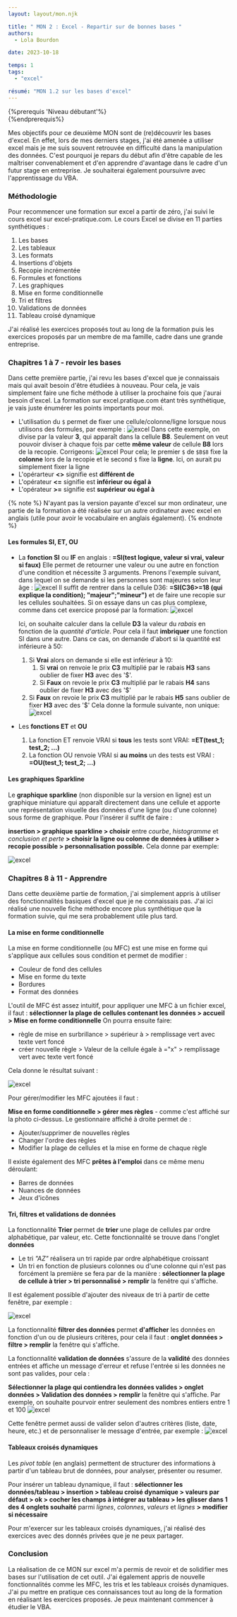 ```yaml
---
layout: layout/mon.njk

title: " MON 2 : Excel - Repartir sur de bonnes bases "
authors:
  - Lola Bourdon

date: 2023-10-18

temps: 1
tags:
  - "excel"

résumé: "MON 1.2 sur les bases d'excel"
---
```


{%prerequis 'Niveau débutant'%}  
{%endprerequis%}

Mes objectifs pour ce deuxième MON sont de (re)découvrir les bases d'excel. En effet, lors de mes derniers stages, j'ai été amenée a utiliser excel mais je me suis souvent retrouvée en difficulté dans la manipulation des données. C'est pourquoi je repars du début afin d'être capable de les maîtriser convenablement et d'en apprendre d'avantage dans le cadre d'un futur stage en entreprise. Je souhaiterai également poursuivre avec l'apprentissage du VBA.

### Méthodologie

Pour recommencer une formation sur excel a partir de zéro, j'ai suivi le cours excel sur excel-pratique.com. Le cours Excel se divise en 11 parties synthétiques :

1. Les bases
2. Les tableaux
3. Les formats
4. Insertions d'objets
5. Recopie incrémentée
6. Formules et fonctions
7. Les graphiques
8. Mise en forme conditionnelle
9. Tri et filtres
10. Validations de données
11. Tableau croisé dynamique

J'ai réalisé les exercices proposés tout au long de la formation puis les exercices proposés par un membre de ma famille, cadre dans une grande entreprise.

### Chapitres 1 à 7 - revoir les bases

Dans cette première partie, j'ai revu les bases d'excel que je connaissais mais qui avait besoin d'être étudiées à nouveau. Pour cela, je vais simplement faire une fiche méthode à utiliser la prochaine fois que j'aurai besoin d'excel. La formation sur excel.pratique.com étant très synthétique, je vais juste énumérer les points importants pour moi.

- L'utilisation du `$` permet de fixer une cellule/colonne/ligne lorsque nous utilisons des formules, par exemple :
  ![excel](https://raw.githubusercontent.com/do-it-ecm/promo-2023-2024/main/Lola-Bourdon/mon/temps-1.2/EXCEL2.png)
  Dans cette exemple, on divise par la valeur **3**, qui apparaît dans la cellule **B8**. Seulement on veut pouvoir diviser à chaque fois par cette **même valeur** de cellule **B8** lors de la recopie. Corrigeons:
  ![excel](https://raw.githubusercontent.com/do-it-ecm/promo-2023-2024/main/Lola-Bourdon/mon/temps-1.2/EXCEL3.png)
  Pour cela; le premier `$` de `$B$8` fixe la **colonne** lors de la recopie et le second `$` fixe la **ligne**. Ici, on aurait pu simplement fixer la ligne
- L'opérarteur **<>** signifie est **différent de**
- L'opérateur **<=** signifie est **inférieur ou égal à**
- L'opérateur **>=** signifie est **supérieur ou égal à**

{% note %}
N'ayant pas la version payante d'excel sur mon ordinateur, une partie de la formation a été réalisée sur un autre ordinateur avec excel en anglais (utile pour avoir le vocabulaire en anglais également).
{% endnote %}

#### Les formules SI, ET, OU

- La **fonction SI** ou **IF** en anglais : **=SI(test logique, valeur si vrai, valeur si faux)**
  Elle permet de retourner une valeur ou une autre en fonction d'une condition et nécessite 3 arguments.
  Prenons l'exemple suivant, dans lequel on se demande si les personnes sont majeures selon leur âge :
  ![excel](https://raw.githubusercontent.com/do-it-ecm/promo-2023-2024/main/Lola-Bourdon/mon/temps-1.2/screen_SI_1.png)
  Il suffit de rentrer dans la cellule D36: **=SI(C36>=18 (qui explique la condition); "majeur";"mineur")** et de faire une recopie sur les cellules souhaitées.
  Si on essaye dans un cas plus complexe, comme dans cet exercice proposé par la formation:
  ![excel](https://raw.githubusercontent.com/do-it-ecm/promo-2023-2024/main/Lola-Bourdon/mon/temps-1.2/screen_SI_2.png)

  Ici, on souhaite calculer dans la cellule **D3** la valeur du _rabais_ en fonction de la _quantité d'article_. Pour cela il faut **imbriquer** une fonction SI dans une autre.
  Dans ce cas, on demande d'abort si la quantité est inférieure à 50:

  1. Si **Vrai** alors on demande si elle est inférieur à 10:
     1. Si **vrai** on renvoie le prix **C3** multiplié par le rabais **H3** sans oublier de fixer **H3** avec des '$'.
     2. Si **Faux** on revoie le prix **C3** multiplié par le rabais **H4** sans oublier de fixer **H3** avec des '$'
  2. Si **Faux** on revoie le prix **C3** multiplié par le rabais **H5** sans oublier de fixer **H3** avec des '$'
     Cela donne la formule suivante, non unique:
     ![excel](https://raw.githubusercontent.com/do-it-ecm/promo-2023-2024/main/Lola-Bourdon/mon/temps-1.2/formule1.png)

- Les **fonctions ET** et **OU**
  1. La fonction ET renvoie VRAI si **tous** les tests sont VRAI: **=ET(test_1; test_2; ...)**
  2. La fonction OU renvoie VRAI si **au moins** un des tests est VRAI : **=OU(test_1; test_2; ...)**

#### Les graphiques Sparkline

Le **graphique sparkline** (non disponible sur la version en ligne) est un graphique miniature qui apparaît directement dans une cellule et apporte une représentation visuelle des données d'une ligne (ou d'une colonne) sous forme de graphique.
Pour l'insérer il suffit de faire :

**insertion > graphique sparkline > choisir** entre _courbe_, _histogramme_ et _conclusion et perte_ **> choisir la ligne ou colonne de données à utiliser > recopie possible > personnalisation possible.**
Cela donne par exemple:

![excel](https://raw.githubusercontent.com/do-it-ecm/promo-2023-2024/main/Lola-Bourdon/mon/temps-1.2/screen_sparkline.png)

### Chapitres 8 à 11 - Apprendre

Dans cette deuxième partie de formation, j'ai simplement appris à utiliser des fonctionnalités basiques d'excel que je ne connaissais pas. J'ai ici réalisé une nouvelle fiche méthode encore plus synthétique que la formation suivie, qui me sera probablement utile plus tard.

#### La mise en forme conditionnelle

La mise en forme conditionnelle (ou MFC) est une mise en forme qui s'applique aux cellules sous condition et permet de modifier :

- Couleur de fond des cellules
- Mise en forme du texte
- Bordures
- Format des données

L'outil de MFC ést assez intuitif, pour appliquer une MFC à un fichier excel, il faut :
**sélectionner la plage de cellules contenant les données > accueil > Mise en forme conditionnelle**
On pourra ensuite faire:

- règle de mise en surbrillance > supérieur à > remplissage vert avec texte vert foncé
- créer nouvelle règle > Valeur de la cellule égale à ="x" > remplissage vert avec texte vert foncé

Cela donne le résultat suivant :

![excel](https://raw.githubusercontent.com/do-it-ecm/promo-2023-2024/main/Lola-Bourdon/mon/temps-1.2/screen_MFC.png)

Pour gérer/modifier les MFC ajoutées il faut :

**Mise en forme conditionnelle > gérer mes règles** - comme c'est affiché sur la photo ci-dessus.
Le gestionnaire affiché à droite permet de :

- Ajouter/supprimer de nouvelles règles
- Changer l'ordre des règles
- Modifier la plage de cellules et la mise en forme de chaque règle

Il existe également des MFC **prêtes à l'emploi** dans ce même menu déroulant:

- Barres de données
- Nuances de données
- Jeux d'icônes

#### Tri, filtres et validations de données

La fonctionnalité **Trier** permet de **trier** une plage de cellules par ordre alphabétique, par valeur, etc. Cette fonctionnalité se trouve dans l'onglet **données**

- Le tri _"AZ"_ réalisera un tri rapide par ordre alphabétique croissant
- Un tri en fonction de plusieurs colonnes ou d'une colonne qui n'est pas forcément la première se fera par de la manière : **sélectionner la plage de cellule à trier > tri personnalisé > remplir** la fenêtre qui s'affiche.

Il est également possible d'ajouter des niveaux de tri à partir de cette fenêtre, par exemple :

![excel](https://raw.githubusercontent.com/do-it-ecm/promo-2023-2024/main/Lola-Bourdon/mon/temps-1.2/screen_tri2.png)

La fonctionnalité **filtrer des données** permet **d'afficher** les données en fonction d'un ou de plusieurs critères, pour cela il faut : **onglet données > filtre > remplir** la fenêtre qui s'affiche.

La fonctionnalité **validation de données** s'assure de la **validité** des données entrées et affiche un message d'erreur et refuse l'entrée si les données ne sont pas valides, pour cela :

**Sélectionner la plage qui contiendra les données valides > onglet données > Validation des données > remplir** la fenêtre qui s'affiche.
Par exemple, on souhaite pourvoir entrer seulement des nombres entiers entre 1 et 100
![excel](https://raw.githubusercontent.com/do-it-ecm/promo-2023-2024/main/Lola-Bourdon/mon/temps-1.2/screen_valisation.png)

Cette fenêtre permet aussi de valider selon d'autres critères (liste, date, heure, etc.) et de personnaliser le message d'entrée, par exemple :
![excel](https://raw.githubusercontent.com/do-it-ecm/promo-2023-2024/main/Lola-Bourdon/mon/temps-1.2/screen_valisation3.png)

#### Tableaux croisés dynamiques

Les *pivot table* (en anglais) permettent de structurer des informations à partir d'un tableau brut de données, pour analyser, présenter ou resumer.

Pour insérer un tableau dynamique, il faut : **sélectionner les données/tableau > insertion > tableau croisé dynamique > valeurs par défaut > ok > cocher les champs à intégrer au tableau > les glisser dans 1 des 4 onglets souhaité** parmi *lignes*, *colonnes*, *valeurs* et *lignes* **> modifier si nécessaire**

Pour m'exercer sur les tableaux croisés dynamiques, j'ai réalisé des exercices avec des donnés privées que je ne peux partager.

### Conclusion

La réalisation de ce MON sur excel m'a permis de revoir et de solidifier mes bases sur l'utilisation de cet outil. J'ai également appris de nouvelle fonctionnalités comme les MFC, les tris et les tableaux croisés dynamiques. J'ai pu mettre en pratique ces connaissances tout au long de la formation en réalisant les exercices proposés. Je peux maintenant commencer à étudier le VBA.
